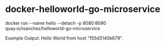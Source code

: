 # docker-helloworld-go-microservice

docker run --name hello --detach -p 8080:8080 quay.io/isanchez/helloworld-go-microservice

Example Output: Hello World from host "f55d3140b679".
